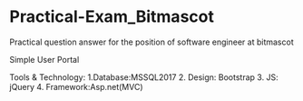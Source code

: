 # Practical-Exam_Bitmascot
Practical question answer for the position of software engineer at bitmascot

Simple User Portal

Tools & Technology:
1.Database:MSSQL2017
2. Design: Bootstrap
3. JS: jQuery
4. Framework:Asp.net(MVC)

